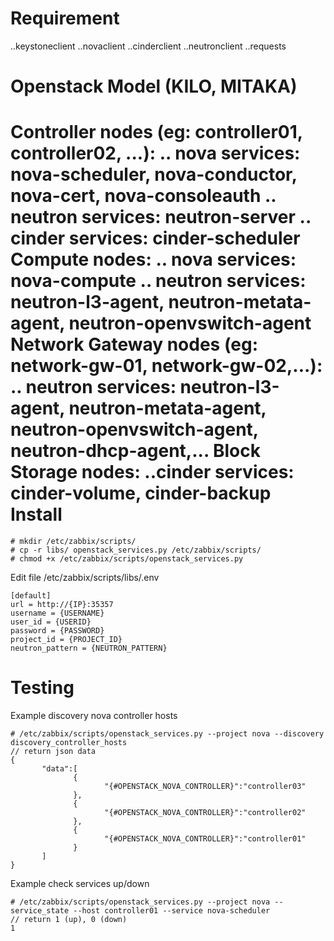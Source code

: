 Requirement
============
..keystoneclient
..novaclient
..cinderclient
..neutronclient
..requests

Openstack Model (KILO, MITAKA)
================
Controller nodes (eg: controller01, controller02, ...):
.. nova services: nova-scheduler, nova-conductor, nova-cert, nova-consoleauth
.. neutron services: neutron-server
.. cinder services: cinder-scheduler
Compute nodes:
.. nova services: nova-compute
.. neutron services: neutron-l3-agent, neutron-metata-agent, neutron-openvswitch-agent
Network Gateway nodes (eg: network-gw-01, network-gw-02,...):
.. neutron services: neutron-l3-agent, neutron-metata-agent, neutron-openvswitch-agent, neutron-dhcp-agent,...
Block Storage nodes:
..cinder services: cinder-volume, cinder-backup
Install
========

```
# mkdir /etc/zabbix/scripts/
# cp -r libs/ openstack_services.py /etc/zabbix/scripts/
# chmod +x /etc/zabbix/scripts/openstack_services.py
```
Edit file /etc/zabbix/scripts/libs/.env
```
[default]
url = http://{IP}:35357
username = {USERNAME}
user_id = {USERID}
password = {PASSWORD}
project_id = {PROJECT_ID}
neutron_pattern = {NEUTRON_PATTERN}
```
Testing
========
Example discovery nova controller hosts
```
# /etc/zabbix/scripts/openstack_services.py --project nova --discovery discovery_controller_hosts
// return json data
{
       "data":[
              {
                     "{#OPENSTACK_NOVA_CONTROLLER}":"controller03"
              },
              {
                     "{#OPENSTACK_NOVA_CONTROLLER}":"controller02"
              },
              {
                     "{#OPENSTACK_NOVA_CONTROLLER}":"controller01"
              }
       ]
}

```
Example check services up/down
```
# /etc/zabbix/scripts/openstack_services.py --project nova --service_state --host controller01 --service nova-scheduler
// return 1 (up), 0 (down)
1
```
